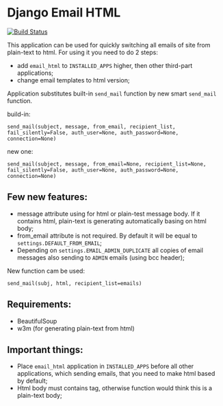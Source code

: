 # Django Email HTML

[![Build Status](https://travis-ci.org/ramusus/django-email-html.png?branch=master)](https://travis-ci.org/ramusus/django-email-html)

This application can be used for quickly switching all emails of site from plain-text to html. For using it you need to do 2 steps:

* add ``email_html`` to ``INSTALLED_APPS`` higher, then other third-part applications;
* change email templates to html version;

Application substitutes built-in ``send_mail`` function by new smart ``send_mail`` function.

build-in:

    send_mail(subject, message, from_email, recipient_list, fail_silently=False, auth_user=None, auth_password=None, connection=None)

new one:

    send_mail(subject, message, from_email=None, recipient_list=None, fail_silently=False, auth_user=None, auth_password=None, connection=None)

## Few new features:

* message attribute using for html or plain-test message body. If it contains html, plain-text is generating automatically basing on html body;
* from_email attribute is not required. By default it will be equal to ``settings.DEFAULT_FROM_EMAIL``;
* Depending on ``settings.EMAIL_ADMIN_DUPLICATE`` all copies of email messages also sending to ``ADMIN`` emails (using bcc header);

New function cam be used:

    send_mail(subj, html, recipient_list=emails)

## Requirements:

* BeautifulSoup
* w3m (for generating plain-text from html)

## Important things:

* Place ``email_html`` application in ``INSTALLED_APPS`` before all other applications, which sending emails, that you need to make html based by default;
* Html body must contains <html> tag, otherwise function would think this is a plain-text body;